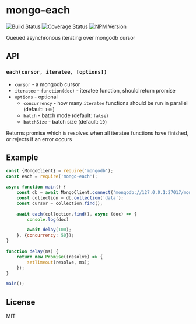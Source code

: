 # mongo-each
[![Build Status](https://travis-ci.org/fleg/mongo-each.svg?branch=master)](https://travis-ci.org/fleg/mongo-each)
[![Coverage Status](https://coveralls.io/repos/fleg/mongo-each/badge.svg?branch=master&service=github)](https://coveralls.io/github/fleg/mongo-each?branch=master)
[![NPM Version](https://img.shields.io/npm/v/mongo-each.svg)](https://www.npmjs.com/package/mongo-each)

Queued asynchronous iterating over mongodb cursor

## API

### `each(cursor, iteratee, [options])`
* `cursor` - a mongodb cursor
* `iteratee` - `function(doc)` - iteratee function, should return promise
* `options` - optional
	* `concurrency` - how many `iteratee` functions should be run in parallel (default: `100`)
	* `batch` - batch mode (default: `false`)
	* `batchSize` - batch size (default: `10`)

Returns promise which is resolves when all iteratee functions have finished, or rejects if an error occurs


## Example

```js
const {MongoClient} = require('mongodb');
const each = require('mongo-each');

async function main() {
	const db = await MongoClient.connect('mongodb://127.0.0.1:27017/mongo-each');
	const collection = db.collection('data');
	const cursor = collection.find();

	await each(collection.find(), async (doc) => {
		console.log(doc)

		await delay(100);
	}, {concurrency: 50});
}

function delay(ms) {
	return new Promise((resolve) => {
		setTimeout(resolve, ms);
	});
}

main();
```

## License

MIT

